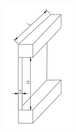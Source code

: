 ![image](https://github.com/hsuyuwen/nwall/blob/174b0a1f68b6ecde358699caf73ea3ae668f14ef/%E4%B8%80%E7%8F%AD%E7%89%86.png)
